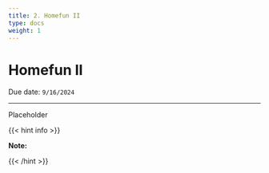 ```yaml
---
title: 2. Homefun II 
type: docs
weight: 1
---
```


# Homefun II 

Due date: `9/16/2024`

---

Placeholder

{{< hint info >}}

**Note:** 

{{< /hint >}}
